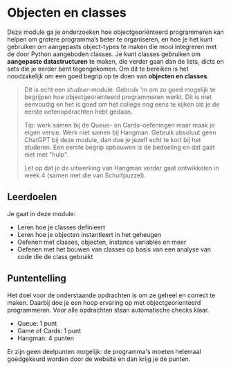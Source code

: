 # Objecten en classes

Deze module ga je onderzoeken hoe objectgeoriënteerd programmeren kan helpen om grotere programma’s beter te organiseren, en hoe je het kunt gebruiken om aangepasts object-types te maken die mooi integreren met de door Python aangeboden classes. Je kunt classes gebruiken om **aangepaste datastructuren** te maken, die verder gaan dan de lists, dicts en sets die je eerder bent tegengekomen. Om dit te bereiken is het noodzakelijk om een goed begrip op te doen van **objecten en classes**.

> Dit is echt een *studeer*-module. Gebruik 'm om zo goed mogelijk te begrijpen hoe objectgeorienteerd programmeren werkt. Dit is niet eenvoudig en het is goed om het college nog eens te kijken als je de eerste oefenopdrachten hebt gedaan.
>
> Tip: werk samen bij de Queue- en Cards-oefeningen maar maak je eigen versie. Werk niet samen bij Hangman. Gebruik absoluut geen ChatGPT bij deze module, dan doe je jezelf echt te kort bij het studeren. Een eerste begrip opbouwen is de bedoeling en dat gaat niet met "hulp".
>
> Let op dat je de uitwerking van Hangman verder gaat ontwikkelen in week 4 (samen met die van Schuifpuzzel).

## Leerdoelen

Je gaat in deze module:

- Leren hoe je classes definieert
- Leren hoe je objecten instantieert in het geheugen
- Oefenen met classes, objecten, instance variables en meer
- Oefenen met het bouwen van classes op basis van een analyse van code die de class gebruikt

## Puntentelling

Het doel voor de onderstaande opdrachten is om ze geheel en correct te maken. Daarbij doe je een hoop ervaring op met objectgeorienteerd programmeren. Voor alle opdrachten staan automatische checks klaar.

- Queue: 1 punt
- Game of Cards: 1 punt
- Hangman: 4 punten

Er zijn geen deelpunten mogelijk: de programma's moeten helemaal goedgekeurd worden door de website en dan krijg je de punten.
